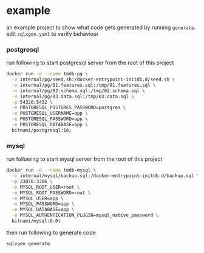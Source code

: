 # example
an example project to show what code gets generated by running `generate`. edit `sqlxgen.yaml` to verify behaviour

### postgresql
run following to start postgresql server from the root of this project
```bash
docker run -d --name tmdb-pg \
  -v internal/pg/seed.sh:/docker-entrypoint-initdb.d/seed.sh \
  -v internal/pg/01.features.sql:/tmp/01.features.sql \
  -v internal/pg/02.schema.sql:/tmp/02.schema.sql \
  -v internal/pg/03.data.sql:/tmp/03.data.sql \
  -p 54320:5432 \
  -e POSTGRESQL_POSTGRES_PASSWORD=postgres \
  -e POSTGRESQL_USERNAME=app \
  -e POSTGRESQL_PASSWORD=app \
  -e POSTGRESQL_DATABASE=app \
  bitnami/postgresql:16;
```

### mysql
run following to start mysql server from the root of this project
```bash
docker run -d --name tmdb-mysql \
  -v internal/mysql/backup.sql:/docker-entrypoint-initdb.d/backup.sql \
  -p 33070:3306 \
  -e MYSQL_ROOT_USER=root \
  -e MYSQL_ROOT_PASSWORD=root \
  -e MYSQL_USER=app \
  -e MYSQL_PASSWORD=app \
  -e MYSQL_DATABASE=app \
  -e MYSQL_AUTHENTICATION_PLUGIN=mysql_native_password \
  bitnami/mysql:8.0;
```

then run following to generate code
```bash
sqlxgen generate
```
